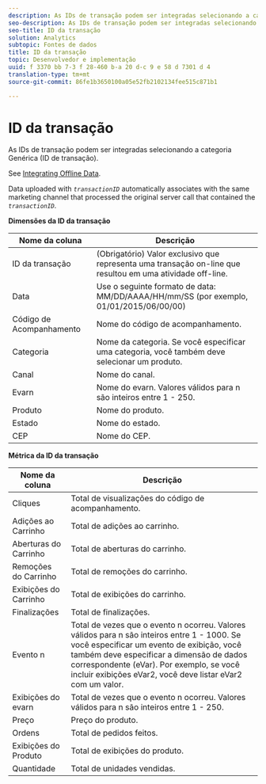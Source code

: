 ```yaml
---
description: As IDs de transação podem ser integradas selecionando a categoria Genérica (ID de transação).
seo-description: As IDs de transação podem ser integradas selecionando a categoria Genérica (ID de transação).
seo-title: ID da transação
solution: Analytics
subtopic: Fontes de dados
title: ID da transação
topic: Desenvolvedor e implementação
uuid: f 3370 bb 7-3 f 28-460 b-a 20 d-c 9 e 58 d 7301 d 4
translation-type: tm+mt
source-git-commit: 86fe1b3650100a05e52fb2102134fee515c871b1

---
```



# ID da transação

As IDs de transação podem ser integradas selecionando a categoria Genérica (ID de transação).

See [Integrating Offline Data](../../../import/c-data-sources/datasrc-integrating-offline-data.md#concept_B5C576220F1548B5A3A57112AA3960C6).

Data uploaded with *`transactionID`* automatically associates with the same marketing channel that processed the original server call that contained the *`transactionID`*.

**Dimensões da ID da transação**

| Nome da coluna | Descrição |
|--- |--- |
| ID da transação | (Obrigatório) Valor exclusivo que representa uma transação on-line que resultou em uma atividade off-line. |
| Data | Use o seguinte formato de data: MM/DD/AAAA/HH/mm/SS (por exemplo, 01/01/2015/06/00/00) |
| Código de Acompanhamento | Nome do código de acompanhamento. |
| Categoria | Nome da categoria.  Se você especificar uma categoria, você também deve selecionar um produto. |
| Canal | Nome do canal. |
| Evarn | Nome do evarn. Valores válidos para n são inteiros entre 1 - 250. |
| Produto | Nome do produto. |
| Estado | Nome do estado. |
| CEP | Nome do CEP. |

<p class="head"> <b> Métrica da ID da transação</b> </p>



| Nome da coluna | Descrição |
|--- |--- |
| Cliques | Total de visualizações do código de acompanhamento. |
| Adições ao Carrinho | Total de adições ao carrinho. |
| Aberturas do Carrinho | Total de aberturas do carrinho. |
| Remoções do Carrinho | Total de remoções do carrinho. |
| Exibições do Carrinho | Total de exibições do carrinho. |
| Finalizações | Total de finalizações. |
| Evento n | Total de vezes que o evento n ocorreu. Valores válidos para n são inteiros entre 1 - 1000.  Se você especificar um evento de exibição, você também deve especificar a dimensão de dados correspondente (eVar). Por exemplo, se você incluir exibições eVar2, você deve listar eVar2 com um valor. |
| Exibições do evarn | Total de vezes que o evento n ocorreu. Valores válidos para n são inteiros entre 1 - 250. |
| Preço | Preço do produto. |
| Ordens | Total de pedidos feitos. |
| Exibições do Produto | Total de exibições do produto. |
| Quantidade | Total de unidades vendidas. |